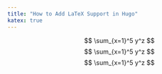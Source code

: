 ```yaml
---
title: "How to Add LaTeX Support in Hugo"
katex: true
---
```


$$ \sum_{x=1}^5 y^z $$
$$ \sum_{x=1}^5 y^z $$
$$ \sum_{x=1}^5 y^z $$
